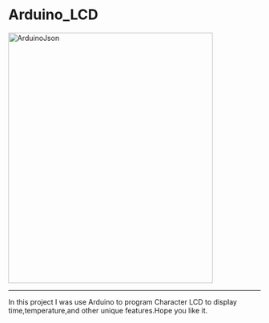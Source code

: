 # Arduino_LCD
<html>
    <head>
    </head>
    <body>
        <a href="https://arduinojson.org/"><img alt="ArduinoJson" src="https://upload.wikimedia.org/wikipedia/commons/thumb/8/87/Arduino_Logo.svg/720px-Arduino_Logo.svg.png?20200922062315" width="90%" height="500px" " /></a>
        <br>
        <hr>
         <p>
            In this project I was use Arduino to program  Character LCD to display time,temperature,and other unique features.Hope you like it.  
        </p>
    </body>
    
</html>
